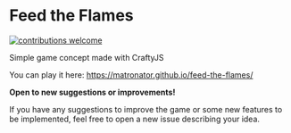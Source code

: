 # Feed the Flames

[![contributions welcome](https://img.shields.io/badge/contributions-welcome-brightgreen.svg?style=flat)](https://github.com/dwyl/esta/issues)

Simple game concept made with CraftyJS

You can play it here: https://matronator.github.io/feed-the-flames/

**Open to new suggestions or improvements!**

If you have any suggestions to improve the game or some new features to be implemented, feel free to open a new issue describing your idea.
